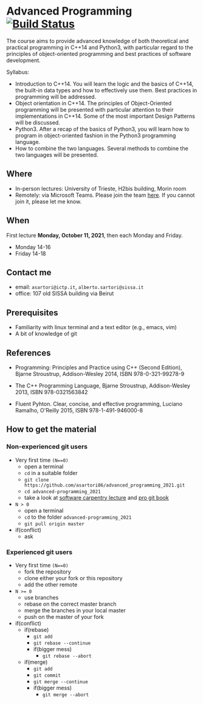 # Advanced Programming [![Build Status](https://app.travis-ci.com/asartori86/advanced_programming_2021.svg?branch=master&status=created)](https://app.travis-ci.com/asartori86/advanced_programming_2021.svg?branch=master&status=created)

The course aims to provide advanced knowledge of both theoretical and practical programming in C++14 and Python3, with particular regard to the principles of object-oriented programming and best practices of software development.

Syllabus:

- Introduction to C++14. You will learn the logic and the basics of C++14, the built-in data types and how to effectively use them. Best practices in programming will be addressed.
- Object orientation in C++14. The principles of Object-Oriented programming will be presented with particular attention to their implementations in C++14. Some of the most important Design Patterns will be discussed.
- Python3. After a recap of the basics of Python3, you will learn how to program in object-oriented fashion in the Python3 programming language.
- How to combine the two languages. Several methods to combine the two languages will be presented.

## Where

- In-person lectures: University of Trieste, H2bis building, Morin room
- Remotely: via Microsoft Teams. Please join the team [here](https://teams.microsoft.com/l/team/19%3aTegYLBJNdVQcFJpcipzwG8ILBHr_PoZ_8rF-FyhOx1I1%40thread.tacv2/conversations?groupId=3c567ab0-fc8d-4af8-9fb5-5f7f4e6fcf54&tenantId=a54b3635-128c-460f-b967-6ded8df82e75). If you cannot join it, please let me know.

## When
First lecture **Monday, October 11, 2021**, then each Monday and Friday.

- Monday 14-16
- Friday 14-18

## Contact me
- email: `asartori@ictp.it`, `alberto.sartori@sissa.it`
- office: 107 old SISSA building via Beirut

## Prerequisites
- Familiarity with linux terminal and a text editor (e.g., emacs, vim)
- A bit of knowledge of git

## References

- Programming: Principles and Practice using C++ (Second Edition),
  Bjarne Stroustrup, Addison-Wesley 2014, ISBN 978-0-321-99278-9

- The C++ Programming Language, Bjarne Stroustrup, Addison-Wesley
   2013, ISBN 978-0321563842

- Fluent Pyhton. Clear, concise, and effective programming, Luciano Ramalho, O'Reilly 2015, ISBN 978-1-491-946000-8



## How to get the material
### Non-experienced git users
- Very first time `(N==0)`
  - open a terminal
  - `cd` in a suitable folder
  - `git clone https://github.com/asartori86/advanced_programming_2021.git`
  - `cd advanced-programming_2021`
  - take a look at [software carpentry lecture](http://swcarpentry.github.io/git-novice/) and [pro git book](https://git-scm.com/book/en/v2) 
- `N > 0`
  - open a terminal
  - `cd` to the folder `advanced-programming_2021`
  - `git pull origin master`
- if(conflict)
  - ask

### Experienced git users
- Very first time `(N==0)`
  - fork the repository
  - clone either your fork or this repository
  - add the other remote
- `N >= 0`
  - use branches
  - rebase on the correct master branch
  - merge the branches in your local master
  - push on the master of your fork
- if(conflict)
  - if(rebase)
    - `git add`
    - `git rebase --continue`
    - if(bigger mess)
      	- `git rebase --abort`
  - if(merge)
    - `git add`
    - `git commit`
    - `git merge --continue`
    - if(bigger mess)
      - `git merge --abort`
